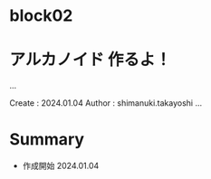 # block02
アルカノイド 作るよ！
===
...

Create : 2024.01.04
Author : shimanuki.takayoshi
...

# Summary
- 作成開始 2024.01.04
